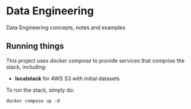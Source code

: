 # Data Engineering

Data Engineering concepts, notes and examples

## Running things

This project uses _docker compose_ to provide services that comprise the stack, including:
- **localstack** for AWS S3 with initial datasets

To run the stack, simply do:
```shell
docker compose up -d
```
